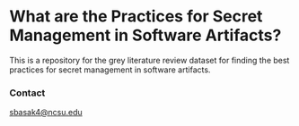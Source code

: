 # What are the Practices for Secret Management in Software Artifacts?
This is a repository for the grey literature review dataset for finding the best practices for secret management in software artifacts.


### Contact
sbasak4@ncsu.edu

